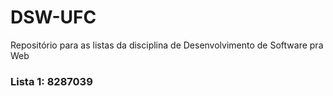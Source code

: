 # DSW-UFC
Repositório para as listas da disciplina de Desenvolvimento de Software pra Web

### Lista 1: 8287039
 
